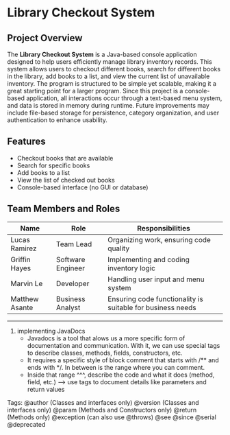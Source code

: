 # Library Checkout System  

## Project Overview  
The **Library Checkout System** is a Java-based console application designed to help users efficiently manage library inventory records. This system allows users to checkout different books, search for different books in the library, add books to a list, and view the current list of unavailable inventory. The program is structured to be simple yet scalable, making it a great starting point for a larger program. Since this project is a console-based application, all interactions occur through a text-based menu system, and data is stored in memory during runtime. Future improvements may include file-based storage for persistence, category organization, and user authentication to enhance usability.  
   

## Features  
- Checkout books that are available  
- Search for specific books  
- Add books to a list  
- View the list of checked out books  
- Console-based interface (no GUI or database)  


## Team Members and Roles  
| Name | Role | Responsibilities |  
|------|------|----------------|  
| Lucas Ramirez | Team Lead | Organizing work, ensuring code quality |  
| Griffin Hayes | Software Engineer | Implementing and coding inventory logic |  
| Marvin Le | Developer | Handling user input and menu system |  
| Matthew Asante | Business Analyst | Ensuring code functionality is suitable for business needs |  

---------------------------------------------------------------------------------------------------

1) implementing JavaDocs
     * Javadocs is a tool that alows us a more specific form of documentation and communication. With it, we can use special tags to describe classes, methods, fields, constructors, etc.
     * It requires a specific style of block comment that starts with /** and ends with */. In between is the range where you can comment.
     * Inside that range ^^^, describe the code and what it does (method, field, etc.) --> use tags to document details like parameters and return values

Tags: 
@author (Classes and interfaces only)
@version (Classes and interfaces only)
@param (Methods and Constructors only)
@return (Methods only)
@exception (can also use @throws)
@see
@since
@serial 
@deprecated


    
    





   
